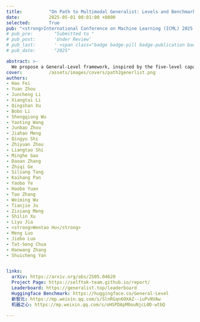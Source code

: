 ```yaml
---
title:          "On Path to Multimodal Generalist: Levels and Benchmarks"
date:           2025-05-01 00:01:00 +0800
selected:       True
pub: "<strong>International Conference on Machine Learning (ICML) 2025 <span style='color:red'>(Oral)</span></strong>,"
# pub_pre:        "Submitted to "
# pub_post:       'Under Review'
# pub_last:       ' <span class="badge badge-pill badge-publication badge-success">Oral</span>'
# pub_date:       "2025"

abstract: >-
  We propose a General-Level framework, inspired by the five-level capability grading mechanisms in the autonomous driving industry, to assess the performance and generality of Multimodal Language Models (MLLMs) across five levels. Central to this framework is the concept of Synergy, which categorizes capabilities based on whether MLLMs preserve synergy across comprehension, generation, and multimodal interactions. To evaluate the comprehensive abilities of various generalists, we present General-Bench, a massive, ever-growing multimodal benchmark that encompasses a broad spectrum of skills, modalities, formats, and capabilities — with over 700 tasks and 325,800 instances.
cover:          /assets/images/covers/path2generlist.png
authors:
- Hao Fei  
- Yuan Zhou  
- Juncheng Li  
- Xiangtai Li  
- Qingshan Xu  
- Bobo Li  
- Shengqiong Wu  
- Yaoting Wang  
- Junbao Zhou  
- Jiahao Meng  
- Qingyu Shi  
- Zhiyuan Zhou  
- Liangtao Shi  
- Minghe Gao  
- Daoan Zhang  
- Zhiqi Ge  
- Siliang Tang  
- Kaihang Pan  
- Yaobo Ye  
- Haobo Yuan  
- Tao Zhang  
- Weiming Wu  
- Tianjie Ju  
- Zixiang Meng  
- Shilin Xu  
- Liyu Jia  
- <strong>Wentao Hu</strong>  
- Meng Luo  
- Jiebo Luo  
- Tat-Seng Chua  
- Hanwang Zhang  
- Shuicheng Yan


links:
  arXiv: https://arxiv.org/abs/2505.04620
  Project Page: https://selftok-team.github.io/report/
  Leaderboard: https://generalist.top/leaderboard
  Huggingface Benchmark: https://huggingface.co/General-Level
  新智元: https://mp.weixin.qq.com/s/SlnRGqn6OXAZ--iuPvNVAw
  机器之心: https://mp.weixin.qq.com/s/oHSPDApM0ouNjcL0D-wtbQ
  
---
```

